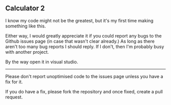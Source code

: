 Calculator 2
---
I know my code might not be the greatest, but it's my first time making something like this.


Either way, I would greatly appreciate it if you could report any bugs to the Github issues page (in case that wasn't clear already.) As long as there aren't too many bug reports I should reply. If I don't, then I'm probably busy with another project.

By the way open it in visual studio.

---

Please don't report unoptimised code to the issues page unless you have a fix for it.

If you do have a fix, please fork the repository and once fixed, create a pull request.
